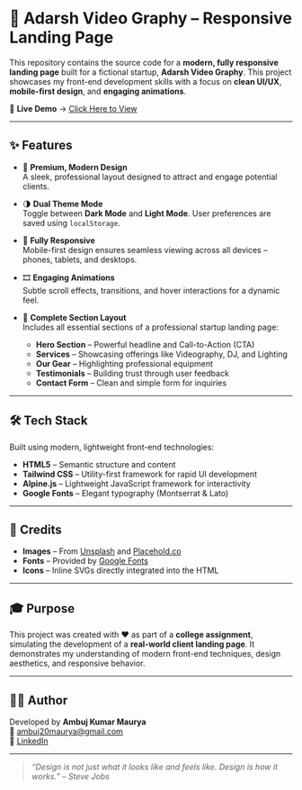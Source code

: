 # 🎥 Adarsh Video Graphy – Responsive Landing Page

This repository contains the source code for a **modern, fully responsive landing page** built for a fictional startup, **Adarsh Video Graphy**. This project showcases my front-end development skills with a focus on **clean UI/UX**, **mobile-first design**, and **engaging animations**.

🔗 **Live Demo** → [Click Here to View](https://21ambuj.github.io/StartUPLP/)

---

## ✨ Features

- 🎨 **Premium, Modern Design**  
  A sleek, professional layout designed to attract and engage potential clients.

- 🌗 **Dual Theme Mode**  
  Toggle between **Dark Mode** and **Light Mode**. User preferences are saved using `localStorage`.

- 📱 **Fully Responsive**  
  Mobile-first design ensures seamless viewing across all devices – phones, tablets, and desktops.

- 🎞️ **Engaging Animations**  
  Subtle scroll effects, transitions, and hover interactions for a dynamic feel.

- 🧩 **Complete Section Layout**  
  Includes all essential sections of a professional startup landing page:
  
  - **Hero Section** – Powerful headline and Call-to-Action (CTA)  
  - **Services** – Showcasing offerings like Videography, DJ, and Lighting  
  - **Our Gear** – Highlighting professional equipment  
  - **Testimonials** – Building trust through user feedback  
  - **Contact Form** – Clean and simple form for inquiries

---

## 🛠️ Tech Stack

Built using modern, lightweight front-end technologies:

- **HTML5** – Semantic structure and content
- **Tailwind CSS** – Utility-first framework for rapid UI development
- **Alpine.js** – Lightweight JavaScript framework for interactivity
- **Google Fonts** – Elegant typography (Montserrat & Lato)

---

## 📸 Credits

- **Images** – From [Unsplash](https://unsplash.com) and [Placehold.co](https://placehold.co)
- **Fonts** – Provided by [Google Fonts](https://fonts.google.com)
- **Icons** – Inline SVGs directly integrated into the HTML

---

## 🎓 Purpose

This project was created with ❤️ as part of a **college assignment**, simulating the development of a **real-world client landing page**. It demonstrates my understanding of modern front-end techniques, design aesthetics, and responsive behavior.

---

## 👨‍💻 Author

Developed by **Ambuj Kumar Maurya**  
📧 [ambuj20maurya@gmail.com](mailto:ambuj20maurya@gmail.com)  
🔗 [LinkedIn](https://linkedin.com/in/21ambuj)

---

> _“Design is not just what it looks like and feels like. Design is how it works.” – Steve Jobs_
